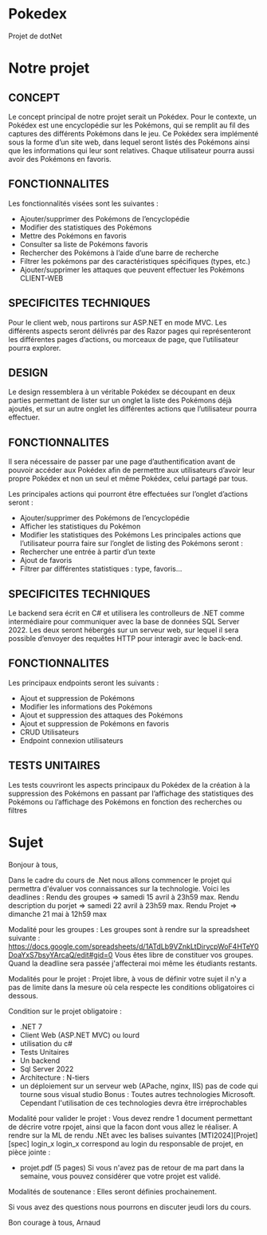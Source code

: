 # Pokedex
Projet de dotNet

# Notre projet
## CONCEPT
Le concept principal de notre projet serait un Pokédex.
Pour le contexte, un Pokédex est une encyclopédie sur les Pokémons, qui se remplit au fil des captures
des différents Pokémons dans le jeu.
Ce Pokédex sera implémenté sous la forme d’un site web, dans lequel seront listés des Pokémons ainsi
que les informations qui leur sont relatives. Chaque utilisateur pourra aussi avoir des Pokémons en
favoris.

## FONCTIONNALITES
Les fonctionnalités visées sont les suivantes :
- Ajouter/supprimer des Pokémons de l’encyclopédie
- Modifier des statistiques des Pokémons
- Mettre des Pokémons en favoris
- Consulter sa liste de Pokémons favoris
- Rechercher des Pokémons à l’aide d’une barre de recherche
- Filtrer les pokémons par des caractéristiques spécifiques (types, etc.)
- Ajouter/supprimer les attaques que peuvent effectuer les Pokémons
CLIENT-WEB

## SPECIFICITES TECHNIQUES
Pour le client web, nous partirons sur ASP.NET en mode MVC. Les différents aspects seront délivrés
par des Razor pages qui représenteront les différentes pages d’actions, ou morceaux de page, que
l’utilisateur pourra explorer.

## DESIGN
Le design ressemblera à un véritable Pokédex se découpant en deux parties permettant de lister sur
un onglet la liste des Pokémons déjà ajoutés, et sur un autre onglet les différentes actions que
l’utilisateur pourra effectuer.

## FONCTIONNALITES
Il sera nécessaire de passer par une page d’authentification avant de pouvoir accéder aux Pokédex afin
de permettre aux utilisateurs d’avoir leur propre Pokédex et non un seul et même Pokédex, celui
partagé par tous.

Les principales actions qui pourront être effectuées sur l’onglet d’actions seront :
- Ajouter/supprimer des Pokémons de l’encyclopédie
- Afficher les statistiques du Pokémon
- Modifier les statistiques des Pokémons
Les principales actions que l’utilisateur pourra faire sur l’onglet de listing des Pokémons seront :
- Rechercher une entrée à partir d’un texte
- Ajout de favoris
- Filtrer par différentes statistiques : type, favoris…

## SPECIFICITES TECHNIQUES
Le backend sera écrit en C# et utilisera les controlleurs de .NET comme intermédiaire pour
communiquer avec la base de données SQL Server 2022.
Les deux seront hébergés sur un serveur web, sur lequel il sera possible d’envoyer des requêtes HTTP
pour interagir avec le back-end.

## FONCTIONNALITES
Les principaux endpoints seront les suivants :
- Ajout et suppression de Pokémons
- Modifier les informations des Pokémons
- Ajout et suppression des attaques des Pokémons
- Ajout et suppression de Pokémons en favoris
- CRUD Utilisateurs
- Endpoint connexion utilisateurs

## TESTS UNITAIRES
Les tests couvriront les aspects principaux du Pokédex de la création à la suppression des Pokémons
en passant par l’affichage des statistiques des Pokémons ou l’affichage des Pokémons en fonction des
recherches ou filtres

# Sujet

Bonjour à tous,

 

Dans le cadre du cours de .Net nous allons commencer le projet qui permettra d'évaluer vos connaissances sur la technologie.
Voici les deadlines :
Rendu des groupes => samedi 15 avril à 23h59 max.
Rendu description du porjet => samedi 22 avril à 23h59 max.
Rendu Projet => dimanche 21 mai à 12h59 max

 

Modalité pour les groupes :
Les groupes sont à rendre sur la spreadsheet suivante :
https://docs.google.com/spreadsheets/d/1ATdLb9VZnkLtDirycpWoF4HTeY0DoaYxS7bsyYArcaQ/edit#gid=0
Vous êtes libre de constituer vos groupes. Quand la deadline sera passée j'affecterai moi même les étudiants restants.

 

Modalités pour le projet :
Projet libre, à vous de définir votre sujet il n'y a pas de limite dans la mesure où cela respecte les conditions obligatoires ci dessous.

 

Condition sur le projet obligatoire :
- .NET 7
- Client Web (ASP.NET MVC) ou lourd
- utilisation du c#
- Tests Unitaires
- Un backend 
- Sql Server 2022
- Architecture : N-tiers
- un déploiement sur un serveur web (APache, nginx, IIS) pas de code qui tourne sous visual studio
Bonus : Toutes autres technologies Microsoft. Cependant l'utilisation de ces technologies devra être irréprochables

 

Modalité pour valider le projet :
Vous devez rendre 1 document permettant de décrire votre rpojet, ainsi que la facon dont vous allez le réaliser.
A rendre sur la ML de rendu .NEt avec les balises suivantes 
[MTI2024][Projet][spec] login_x
login_x correspond au login du responsable de projet, en pièce jointe :
- projet.pdf (5 pages)
Si vous n'avez pas de retour de ma part dans la semaine, vous pouvez considérer que votre projet est validé.

 

Modalités de soutenance :
Elles seront définies prochainement.

 

Si vous avez des questions nous pourrons en discuter jeudi lors du cours.

 

Bon courage à tous,
Arnaud
